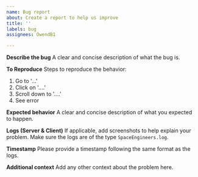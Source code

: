 ```yaml
---
name: Bug report
about: Create a report to help us improve
title: ''
labels: bug
assignees: OwendB1

---
```


**Describe the bug**
A clear and concise description of what the bug is.

**To Reproduce**
Steps to reproduce the behavior:
1. Go to '...'
2. Click on '....'
3. Scroll down to '....'
4. See error

**Expected behavior**
A clear and concise description of what you expected to happen.

**Logs (Server & Client)**
If applicable, add screenshots to help explain your problem. Make sure the logs are of the type `SpaceEngineers.log`.

**Timestamp**
Please provide a timestamp following the same format as the logs.

**Additional context**
Add any other context about the problem here.
